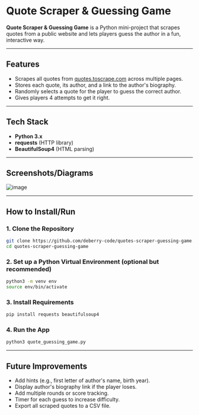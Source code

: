 # Quote Scraper & Guessing Game

**Quote Scraper & Guessing Game** is a Python mini-project that scrapes quotes from a public website and lets players guess the author in a fun, interactive way.

---

## Features
- Scrapes all quotes from [quotes.toscrape.com](http://quotes.toscrape.com) across multiple pages.
- Stores each quote, its author, and a link to the author's biography.
- Randomly selects a quote for the player to guess the correct author.
- Gives players 4 attempts to get it right.

---

## Tech Stack
- **Python 3.x**
- **requests** (HTTP library)
- **BeautifulSoup4** (HTML parsing)

---

## Screenshots/Diagrams
![image](https://github.com/user-attachments/assets/897033dd-0a84-4133-a0fb-34775d63170b)

---
## How to Install/Run

### 1. Clone the Repository

```bash
git clone https://github.com/deberry-code/quotes-scraper-guessing-game.git
cd quotes-scraper-guessing-game

```

### 2. Set up a Python Virtual Environment (optional but recommended)

```bash
python3 -m venv env
source env/bin/activate

```

### 3. Install Requirements

```bash
pip install requests beautifulsoup4

```

### 4. Run the App

```bash
python3 quote_guessing_game.py

```

---

## Future Improvements

- Add hints (e.g., first letter of author's name, birth year).
- Display author's biography link if the player loses.
- Add multiple rounds or score tracking.
- Timer for each guess to increase difficulty.
- Export all scraped quotes to a CSV file.

